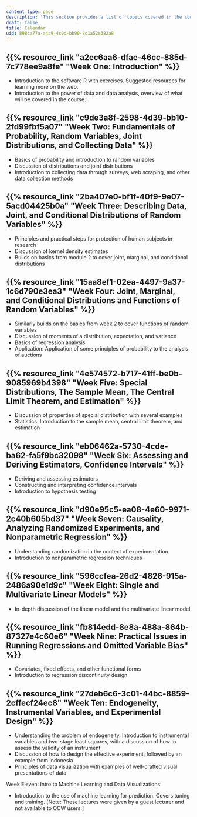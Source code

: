 ```yaml
---
content_type: page
description: 'This section provides a list of topics covered in the course. '
draft: false
title: Calendar
uid: 898ca77a-a4a9-4c0d-bb90-8c1a52e382a8
---
```

## {{% resource_link "a2ec6aa6-dfae-46cc-885d-7c778ee9a8fe" "Week One: Introduction" %}}

- Introduction to the software R with exercises. Suggested resources for    
    learning more on the web.
- Introduction to the power of data and data analysis, overview of what    
    will be covered in the course.

## {{% resource_link "c9de3a8f-2598-4d39-bb10-2fd99fbf5a07" "Week Two: Fundamentals of Probability, Random Variables, Joint Distributions, and Collecting Data" %}}

- Basics of probability and introduction to random variables
- Discussion of distributions and joint distributions
- Introduction to collecting data through surveys, web scraping, and other data collection methods

## {{% resource_link "2ba407e0-bf1f-40f9-9e07-5acd04425b0a" "Week Three: Describing Data, Joint, and Conditional Distributions of Random Variables" %}}

- Principles and practical steps for protection of human subjects in research
- Discussion of kernel density estimates
- Builds on basics from module 2 to cover joint, marginal, and conditional distributions

## {{% resource_link "15aa8ef1-02ea-4497-9a37-1c6d790e3ea3" "Week Four: Joint, Marginal, and Conditional Distributions and Functions of Random Variables" %}}

- Similarly builds on the basics from week 2 to cover functions of random variables
- Discussion of moments of a distribution, expectation, and variance
- Basics of regression analysis
- Application: Application of some principles of probability to the analysis of auctions 

## {{% resource_link "4e574572-b717-41ff-be0b-9085969b4398" "Week Five: Special Distributions, The Sample Mean, The Central Limit Theorem, and Estimation" %}}

- Discussion of properties of special distribution with several examples
- Statistics: Introduction to the sample mean, central limit theorem, and estimation

## {{% resource_link "eb06462a-5730-4cde-ba62-fa5f9bc32098" "Week Six: Assessing and Deriving Estimators, Confidence Intervals" %}}

- Deriving and assessing estimators
- Constructing and interpreting confidence intervals
- Introduction to hypothesis testing

## {{% resource_link "d90e95c5-ea08-4e60-9971-2c40b605bd37" "Week Seven: Causality, Analyzing Randomized Experiments, and Nonparametric Regression" %}}

- Understanding randomization in the context of experimentation
- Introduction to nonparametric regression techniques

## {{% resource_link "596ccfea-26d2-4826-915a-2486a90e1d9c" "Week Eight: Single and Multivariate Linear Models" %}}

- In-depth discussion of the linear model and the multivariate linear model

## {{% resource_link "fb814edd-8e8a-488a-864b-87327e4c60e6" "Week Nine: Practical Issues in Running Regressions and Omitted Variable Bias" %}}

- Covariates, fixed effects, and other functional forms
- Introduction to regression discontinuity design

## {{% resource_link "27deb6c6-3c01-44bc-8859-2cffecf24ec8" "Week Ten: Endogeneity, Instrumental Variables, and Experimental Design" %}}

- Understanding the problem of endogeneity. Introduction to instrumental variables and two-stage least squares, with a discussion of how to assess the validity of an instrument
- Discussion of how to design the effective experiment, followed by an example from Indonesia
- Principles of data visualization with examples of well-crafted visual presentations of data

Week Eleven: Intro to Machine Learning and Data Visualizations

- Introduction to the use of machine learning for prediction. Covers tuning and training. \[Note: These lectures were given by a guest lecturer and not available to OCW users.\]